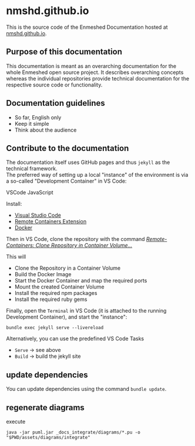 # nmshd.github.io

This is the source code of the Enmeshed Documentation hosted at [nmshd.github.io](nmshd.github.io).

## Purpose of this documentation

This documentation is meant as an overarching documentation for the whole Enmeshed open source project. It describes overarching concepts whereas the individual repositories provide technical documentation for the respective source code or functionality.

## Documentation guidelines

-   So far, English only
-   Keep it simple
-   Think about the audience

## Contribute to the documentation

The documentation itself uses GitHub pages and thus `jekyll` as the technical framework.  
The preferred way of setting up a local "instance" of the environment is via a so-called "Development Container" in VS Code:

VSCode
JavaScript

Install:

-   [Visual Studio Code](https://code.visualstudio.com/)
-   [Remote Containers Extension](https://marketplace.visualstudio.com/items?itemName=ms-vscode-remote.remote-containers)
-   [Docker](https://code.visualstudio.com/docs/remote/containers)

Then in VS Code, clone the repository with the command _[Remote-Containers: Clone Repository in Container Volume...](https://code.visualstudio.com/docs/remote/containers-advanced#_use-clone-repository-in-container-volume)_

This will

-   Clone the Repository in a Container Volume
-   Build the Docker Image
-   Start the Docker Container and map the required ports
-   Mount the created Container Volume
-   Install the required npm packages
-   Install the required ruby gems

Finally, open the `Terminal` in VS Code (it is attached to the running Development Container), and start the "instance":

```shell
bundle exec jekyll serve --livereload
```

Alternatively, you can use the predefined VS Code Tasks

-   `Serve` &rarr; see above
-   `Build` &rarr; build the jekyll site

## update dependencies

You can update dependencies using the command `bundle update`.

## regenerate diagrams

execute

```shell
java -jar puml.jar _docs_integrate/diagrams/*.pu -o "$PWD/assets/diagrams/integrate"

```
